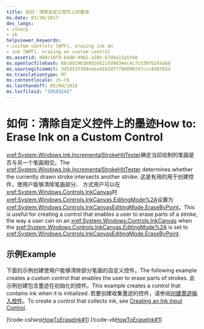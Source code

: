 ```yaml
---
title: 如何：清除自定义控件上的墨迹
ms.date: 03/30/2017
dev_langs:
- csharp
- vb
helpviewer_keywords:
- custom controls [WPF], erasing ink on
- ink [WPF], erasing on custom control
ms.assetid: d88c50f9-b4d8-4962-a28b-67d6a15a5fe0
ms.openlocfilehash: 66c0d19b368b56821fd4034ec4c7cd397b244ab0
ms.sourcegitcommit: 3d5d33f384eeba41b2dff79d096f47ccc8d8f03d
ms.translationtype: MT
ms.contentlocale: zh-CN
ms.lasthandoff: 05/04/2018
ms.locfileid: "33543242"
---
```

# <a name="how-to-erase-ink-on-a-custom-control"></a><span data-ttu-id="0ed1e-102">如何：清除自定义控件上的墨迹</span><span class="sxs-lookup"><span data-stu-id="0ed1e-102">How to: Erase Ink on a Custom Control</span></span>
<span data-ttu-id="0ed1e-103"><xref:System.Windows.Ink.IncrementalStrokeHitTester>确定当前绘制的笔画是否与另一个笔画相交。</span><span class="sxs-lookup"><span data-stu-id="0ed1e-103">The <xref:System.Windows.Ink.IncrementalStrokeHitTester> determines whether the currently drawn stroke intersects another stroke.</span></span>  <span data-ttu-id="0ed1e-104">这是有用的用于创建控件，使用户能够清除笔画部分、 方式用户可以在<xref:System.Windows.Controls.InkCanvas>时<xref:System.Windows.Controls.InkCanvas.EditingMode%2A>设置为<xref:System.Windows.Controls.InkCanvasEditingMode.EraseByPoint>。</span><span class="sxs-lookup"><span data-stu-id="0ed1e-104">This is useful for creating a control that enables a user to erase parts of a stroke, the way a user can on an <xref:System.Windows.Controls.InkCanvas> when the <xref:System.Windows.Controls.InkCanvas.EditingMode%2A> is set to <xref:System.Windows.Controls.InkCanvasEditingMode.EraseByPoint>.</span></span>  
  
## <a name="example"></a><span data-ttu-id="0ed1e-105">示例</span><span class="sxs-lookup"><span data-stu-id="0ed1e-105">Example</span></span>  
 <span data-ttu-id="0ed1e-106">下面的示例创建使用户能够清除部分笔画的自定义控件。</span><span class="sxs-lookup"><span data-stu-id="0ed1e-106">The following example creates a custom control that enables the user to erase parts of strokes.</span></span>  <span data-ttu-id="0ed1e-107">此示例创建包含墨迹在初始化的控件。</span><span class="sxs-lookup"><span data-stu-id="0ed1e-107">This example creates a control that contains ink when it is initialized.</span></span>  <span data-ttu-id="0ed1e-108">若要创建收集墨迹的控件，请参阅[创建墨迹输入控件](../../../../docs/framework/wpf/advanced/creating-an-ink-input-control.md)。</span><span class="sxs-lookup"><span data-stu-id="0ed1e-108">To create a control that collects ink, see [Creating an Ink Input Control](../../../../docs/framework/wpf/advanced/creating-an-ink-input-control.md).</span></span>  
  
 [!code-csharp[HowToEraseInk#1](../../../../samples/snippets/csharp/VS_Snippets_Wpf/HowToEraseInk/CSharp/InkEraser.cs#1)]
 [!code-vb[HowToEraseInk#1](../../../../samples/snippets/visualbasic/VS_Snippets_Wpf/HowToEraseInk/VisualBasic/InkEraser.vb#1)]
